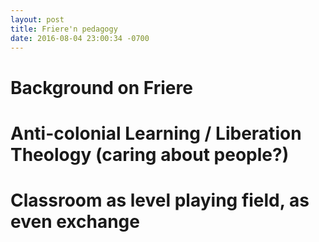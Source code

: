 ```yaml
---
layout: post
title: Friere'n pedagogy
date: 2016-08-04 23:00:34 -0700
---
```



# Background on Friere
# Anti-colonial Learning / Liberation Theology (caring about people?)
# Classroom as level playing field, as even exchange
